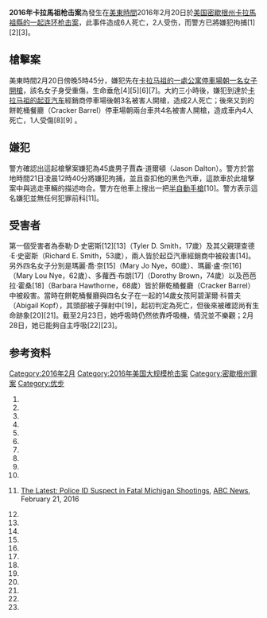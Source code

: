 **2016年卡拉馬祖枪击案**為發生在[美東時間](https://zh.wikipedia.org/wiki/美東時間 "wikilink")2016年2月20日於[美国](../Page/美国.md "wikilink")[密歇根州](../Page/密歇根州.md "wikilink")[卡拉馬祖縣的一起连环枪击案](https://zh.wikipedia.org/wiki/卡拉馬祖縣 "wikilink")，此事件造成6人死亡，2人受伤，而警方已將嫌犯拘捕\[1\]\[2\]\[3\]。

## 槍擊案

美東時間2月20日傍晚5時45分，嫌犯先在[卡拉马祖的一處公寓停車場朝一名女子開槍](../Page/卡拉马祖_\(密歇根州\).md "wikilink")，該名女子身受重傷，生命垂危\[4\]\[5\]\[6\]\[7\]。大約三小時後，嫌犯到達於[卡拉马祖的](../Page/卡拉马祖_\(密歇根州\).md "wikilink")[起亚汽车](../Page/起亚汽车.md "wikilink")經銷商停車場後朝3名被害人開槍，造成2人死亡；後來又到的餅乾桶餐廳（Cracker Barrel）停車場朝兩台車共4名被害人開槍，造成車內4人死亡，1人受傷\[8\]\[9\] 。

## 嫌犯

警方確認出這起槍擊案嫌犯為45歲男子賈森·道爾頓（Jason Dalton）。警方於當地時間21日凌晨12時40分將嫌犯拘捕，並且查扣他的黑色汽車，這款車於此槍擊案中與逃走車輛的描述吻合。警方在他車上搜出一把[半自動手槍](../Page/半自動手槍.md "wikilink")\[10\]。警方表示這名嫌犯並無任何犯罪前科\[11\]。

## 受害者

第一個受害者為泰勒·D·史密斯\[12\]\[13\]（Tyler D. Smith，17歲）及其父親理查德·E·史密斯（Richard E. Smith，53歲），兩人皆於起亞汽車經銷商中被殺害\[14\]。另外四名女子分別是瑪麗·喬·奈\[15\]（Mary Jo Nye，60歲）、瑪麗·盧·奈\[16\]（Mary Lou Nye，62歲）、多蘿西·布朗\[17\]（Dorothy Brown，74歲）以及芭芭拉·霍桑\[18\]（Barbara Hawthorne，68歲）皆於餅乾桶餐廳（Cracker Barrel）中被殺害。當時在餅乾桶餐廳與四名女子在一起的14歲女孩阿碧潔爾·科普夫（Abigail Kopf），其頭部被子彈射中\[19\]，起初判定為死亡，但後來被確認尚有生命跡象\[20\]\[21\]。截至2月23日，她呼吸時仍然依靠呼吸機，情況並不樂觀；2月28日，她已能夠自主呼吸\[22\]\[23\]。

## 参考资料

[Category:2016年2月](https://zh.wikipedia.org/wiki/Category:2016年2月 "wikilink") [Category:2016年美国大规模枪击案](https://zh.wikipedia.org/wiki/Category:2016年美国大规模枪击案 "wikilink") [Category:密歇根州罪案](https://zh.wikipedia.org/wiki/Category:密歇根州罪案 "wikilink") [Category:优步](https://zh.wikipedia.org/wiki/Category:优步 "wikilink")

1.

2.

3.

4.
5.

6.

7.

8.

9.
10.
11. [The Latest: Police ID Suspect in Fatal Michigan Shootings](http://abcnews.go.com/US/wireStory/latest-police-id-suspect-fatal-michigan-shootings-37093030), [ABC News](https://zh.wikipedia.org/wiki/ABC_News "wikilink"), February 21, 2016

12.

13.

14.

15.

16.

17.

18.

19.

20.
21.

22.
23.